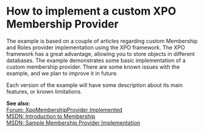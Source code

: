 # How to implement a custom XPO Membership Provider


<p>The example is based on a couple of articles regarding custom Membership and Roles provider implementation using the XPO framework. The XPO framework has a great advantage, allowing you to store objects in different databases. The example demonstrates some basic implementation of a custom membership provider. There are some known issues with the example, and we plan to improve it in future.</p><p>Each version of the example will have some description about its main features, or known limitations.</p><p><strong>See also:</strong><br />
<a href="http://community.devexpress.com/forums/p/87983/310475.aspx"><u>Forum: XpoMembershipProvider Implemented</u></a><br />
<a href="http://msdn.microsoft.com/en-us/library/yh26yfzy.aspx"><u>MSDN: Introduction to Membership</u></a><br />
<a href="http://msdn.microsoft.com/en-us/library/44w5aswa.aspx"><u>MSDN: Sample Membership Provider Implementation</u></a></p>

<br/>


